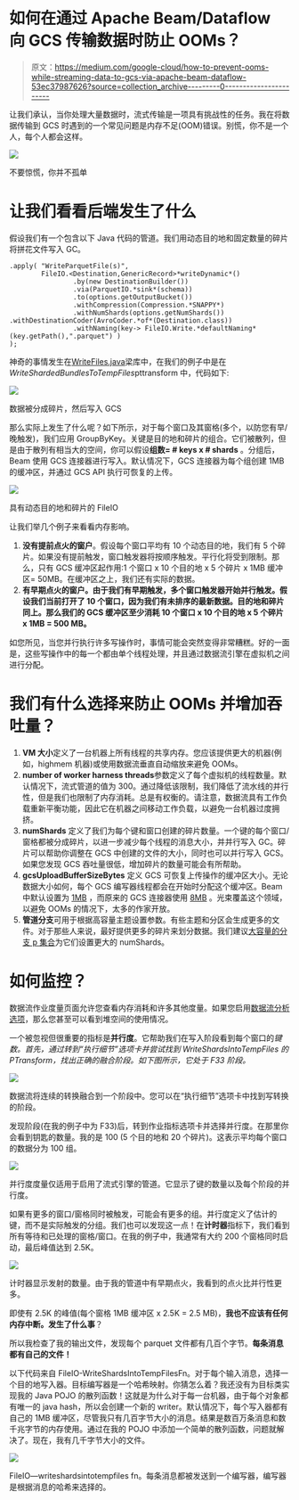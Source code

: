# 如何在通过 Apache Beam/Dataflow 向 GCS 传输数据时防止 OOMs？

> 原文：<https://medium.com/google-cloud/how-to-prevent-ooms-while-streaming-data-to-gcs-via-apache-beam-dataflow-53ec37987626?source=collection_archive---------0----------------------->

让我们承认，当你处理大量数据时，流式传输是一项具有挑战性的任务。我在将数据传输到 GCS 时遇到的一个常见问题是内存不足(OOM)错误。别慌，你不是一个人，每个人都会这样。

![](img/e01cebc5dbaf92376be4682e3e1a6d3f.png)

不要惊慌，你并不孤单

# 让我们看看后端发生了什么

假设我们有一个包含以下 Java 代码的管道。我们用动态目的地和固定数量的碎片将拼花文件写入 GC。

```
.apply( "WriteParquetFile(s)",
        FileIO.<Destination,GenericRecord>*writeDynamic*()
                .by(new DestinationBuilder())
                .via(ParquetIO.*sink*(schema))
                .to(options.getOutputBucket())
                .withCompression(Compression.*SNAPPY*)
                .withNumShards(options.getNumShards())                .withDestinationCoder(AvroCoder.*of*(Destination.class))
                .withNaming(key-> FileIO.Write.*defaultNaming*(key.getPath(),".parquet") )
);
```

神奇的事情发生在[WriteFiles.java](https://github.dev/apache/beam/blob/master/sdks/java/core/src/main/java/org/apache/beam/sdk/io/WriteFiles.java)梁库中，在我们的例子中是在*WriteShardedBundlesToTempFiles*pttransform 中，代码如下:

![](img/24bb5deb680925f6490782303494d1c2.png)

数据被分成碎片，然后写入 GCS

那么实际上发生了什么呢？如下所示，对于每个窗口及其窗格(多个，以防您有早/晚触发)，我们应用 GroupByKey。关键是目的地和碎片的组合。它们被散列，但是由于散列有相当大的空间，你可以假设**组数= # keys x # shards** 。分组后，Beam 使用 GCS 连接器进行写入。默认情况下，GCS 连接器为每个组创建 1MB 的缓冲区，并通过 GCS API 执行可恢复的上传。

![](img/853ba2a14455b3f3c26f0a9386257c4e.png)

具有动态目的地和碎片的 FileIO

让我们举几个例子来看看内存影响。

1.  **没有提前点火的窗户**。假设每个窗口平均有 10 个动态目的地，我们有 5 个碎片。如果没有提前触发，窗口触发器将按顺序触发。平行化将受到限制。那么，只有 GCS 缓冲区起作用:1 个窗口 x 10 个目的地 x 5 个碎片 x 1MB 缓冲区= 50MB。在缓冲区之上，我们还有实际的数据。
2.  **有早期点火的窗户。由于我们有早期触发，多个窗口触发器开始并行触发。假设我们当前打开了 10 个窗口，因为我们有未排序的最新数据。目的地和碎片同上。那么我们的 GCS 缓冲区至少消耗 10 个窗口 x 10 个目的地 x 5 个碎片 x 1MB = 500 MB。**

如您所见，当您并行执行许多写操作时，事情可能会突然变得非常糟糕。好的一面是，这些写操作中的每一个都由单个线程处理，并且通过数据流引擎在虚拟机之间进行分配。

# 我们有什么选择来防止 OOMs 并增加吞吐量？

1.  **VM 大小**定义了一台机器上所有线程的共享内存。您应该提供更大的机器(例如，highmem 机器)或使用数据流垂直自动缩放来避免 OOMs。
2.  **number of worker harness threads**参数定义了每个虚拟机的线程数量。默认情况下，流式管道的值为 300。通过降低该限制，我们降低了流水线的并行性，但是我们也限制了内存消耗。总是有权衡的。请注意，数据流具有工作负载重新平衡功能，因此它在机器之间移动工作负载，以避免一台机器过度拥挤。
3.  **numShards** 定义了我们为每个键和窗口创建的碎片数量。一个键的每个窗口/窗格都被分成碎片，以进一步减少每个线程的消息大小，并并行写入 GC。碎片可以帮助你调整在 GCS 中创建的文件的大小，同时也可以并行写入 GCS。如果您发现 GCS 吞吐量很低，增加碎片的数量可能会有所帮助。
4.  **gcsUploadBufferSizeBytes** 定义 GCS 可恢复上传操作的缓冲区大小。无论数据大小如何，每个 GCS 编写器线程都会在开始时分配这个缓冲区。Beam 中默认设置为 [1MB](https://github.com/apache/beam/blob/master/runners/google-cloud-dataflow-java/src/main/java/org/apache/beam/runners/dataflow/DataflowRunner.java#L223) ，而原来的 GCS 连接器使用 [8MB](https://github.com/GoogleCloudDataproc/hadoop-connectors/blob/master/util/src/main/java/com/google/cloud/hadoop/util/AsyncWriteChannelOptions.java#L42) 。光束覆盖这个领域，以避免 OOMs 的情况下，太多的作家开放。
5.  **管道分支**可用于根据高容量主题设置参数。有些主题和分区会生成更多的文件。对于那些人来说，最好提供更多的碎片来划分数据。我们建议[大容量的分支 p 集合](https://beam.apache.org/documentation/pipelines/design-your-pipeline/#branching-pcollections)为它们设置更大的 numShards。

# 如何监控？

数据流作业度量页面允许您查看内存消耗和许多其他度量。如果您启用[数据流分析选项](https://cloud.google.com/dataflow/docs/guides/profiling-a-pipeline#enable_for_pipelines)，那么您甚至可以看到堆空间的使用情况。

一个被忽视但很重要的指标是**并行度**。它帮助我们在写入阶段看到每个窗口的*键数。首先，通过转到“执行细节”选项卡并尝试找到 WriteShardsIntoTempFiles 的 PTransform，找出正确的融合阶段。如下图所示，它处于 F33 阶段。*

![](img/14e86144bc7032c7c4a5d149b37da3cf.png)

数据流将连续的转换融合到一个阶段中。您可以在“执行细节”选项卡中找到写转换的阶段。

发现阶段(在我的例子中为 F33)后，转到作业指标选项卡并选择并行度。在那里你会看到钥匙的数量。我的是 100 (5 个目的地和 20 个碎片)。这表示平均每个窗口的数据分为 100 组。

![](img/a844e107b2c2b118cbb4ac63da35a8da.png)

并行度度量仅适用于启用了流式引擎的管道。它显示了键的数量以及每个阶段的并行度。

如果有更多的窗口/窗格同时被触发，可能会有更多的组。并行度定义了估计的键，而不是实际触发的分组。我们也可以发现这一点！在**计时器**指标下，我们看到所有等待和已处理的窗格/窗口。在我的例子中，我通常有大约 200 个窗格同时启动，最后峰值达到 2.5K。

![](img/1cddf9f761ea48af738f471cef0270f5.png)

计时器显示发射的数量。由于我的管道中有早期点火，我看到的点火比并行性更多。

即使有 2.5K 的峰值(每个窗格 1MB 缓冲区 x 2.5K = 2.5 MB)，**我也不应该有任何内存中断。发生了什么事**？

所以我检查了我的输出文件，发现每个 parquet 文件都有几百个字节。**每条消息都有自己的文件！**

以下代码来自 FileIO-WriteShardsIntoTempFilesFn。对于每个输入消息，选择一个目的地写入器。目标编写器是一个哈希映射。你猜怎么着？我还没有为目标类实现我的 Java POJO 的散列函数！这就是为什么对于每一台机器，由于每个对象都有唯一的 java hash，所以会创建一个新的 writer。默认情况下，每个写入器都有自己的 1MB 缓冲区，尽管我只有几百字节大小的消息。结果是数百万条消息和数千兆字节的内存使用。通过在我的 POJO 中添加一个简单的散列函数，问题就解决了。现在，我有几千字节大小的文件。

![](img/432710534c5f6af7f5f1779221c9a8e4.png)

FileIO—writeshardsintotempfiles fn。每条消息都被发送到一个编写器，编写器是根据消息的哈希来选择的。